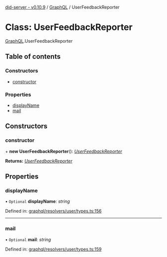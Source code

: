 [did-server - v0.10.9](../README.md) / [GraphQL](../modules/graphql.md) / UserFeedbackReporter

# Class: UserFeedbackReporter

[GraphQL](../modules/graphql.md).UserFeedbackReporter

## Table of contents

### Constructors

- [constructor](graphql.userfeedbackreporter.md#constructor)

### Properties

- [displayName](graphql.userfeedbackreporter.md#displayname)
- [mail](graphql.userfeedbackreporter.md#mail)

## Constructors

### constructor

\+ **new UserFeedbackReporter**(): [*UserFeedbackReporter*](graphql.userfeedbackreporter.md)

**Returns:** [*UserFeedbackReporter*](graphql.userfeedbackreporter.md)

## Properties

### displayName

• `Optional` **displayName**: *string*

Defined in: [graphql/resolvers/user/types.ts:156](https://github.com/Puzzlepart/did/blob/dev/server/graphql/resolvers/user/types.ts#L156)

___

### mail

• `Optional` **mail**: *string*

Defined in: [graphql/resolvers/user/types.ts:159](https://github.com/Puzzlepart/did/blob/dev/server/graphql/resolvers/user/types.ts#L159)
